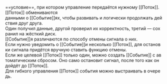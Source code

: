 ==условие==, при котором управление передаётся нужному [[Поток]].
[[Поток]] обмениваются данными о [[Событие]]ях, чтобы развивать и логически продолжать действия друг друга. 
Один получил данные, другой проверил их корректность, третий — сохранил на жёсткий диск. 
[[Событие]]я различаются по способу отмены сигнала о них. 
Если нужно уведомить о [[Событие]]и несколько [[Поток]], для остановки сигнала придётся вручную ставить функцию отмены. 
Если же целевой [[Поток]] только один, можно создать [[Событие]] с автоматическим сбросом. Оно само остановит сигнал, после того как он дойдёт до [[Поток]]. 
Для гибкого управления [[Поток]] события можно выстраивать в очередь.
